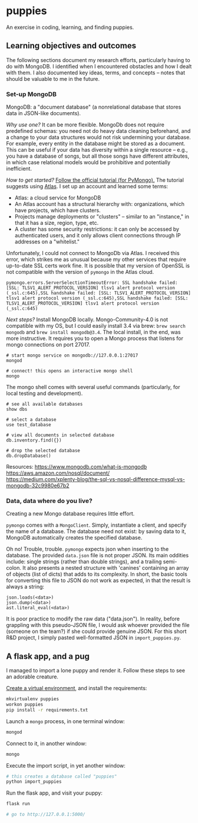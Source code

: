 # puppies

An exercise in coding, learning, and finding puppies.

## Learning objectives and outcomes

The following sections document my research efforts, particularly having to do with MongoDB. I identified when I encountered obstacles and how I dealt with them. I also documented key ideas, terms, and concepts – notes that should be valuable to me in the future.

### Set-up MongoDB

MongoDB: a "document database" (a nonrelational database that stores data in JSON-like documents). 

*Why use one?* It can be more flexible. MongoDb does not require predefined schemas: you need not do heavy data cleaning beforehand, and a change to your data structures would not risk undermining your database. For example, every entity in the database might be stored as a document. This can be useful if your data has diversity within a single resource – e.g., you have a database of songs, but all those songs have different attributes, in which case relational models would be prohibitive and potentially inefficient.

*How to get started?* [Follow the official tutorial (for PyMongo).](https://docs.mongodb.com/manual/tutorial/getting-started/) The tutorial suggests using [Atlas](https://docs.mongodb.com/manual/tutorial/atlas-free-tier-setup/#create-free-tier-manual). I set up an account and learned some terms:

* Atlas: a cloud service for MongoDB
* An Atlas account has a structural hierarchy with: organizations, which have projects, which have clusters.
* Projects manage deployments or "clusters" – similar to an "instance," in that it has a size, region, type, etc.
* A cluster has some security restrictions: it can only be accessed by authenticated users, and it only allows client connections through IP addresses on a "whitelist."

Unfortunately, I could not connect to MongoDb via Atlas. I received this error, which strikes me as unusual because my other services that require up-to-date SSL certs work fine. It is possible that my version of OpenSSL is not compatible with the version of `pymongo` in the Atlas cloud.

```
pymongo.errors.ServerSelectionTimeoutError: SSL handshake failed: [SSL: TLSV1_ALERT_PROTOCOL_VERSION] tlsv1 alert protocol version (_ssl.c:645),SSL handshake failed: [SSL: TLSV1_ALERT_PROTOCOL_VERSION] tlsv1 alert protocol version (_ssl.c:645),SSL handshake failed: [SSL: TLSV1_ALERT_PROTOCOL_VERSION] tlsv1 alert protocol version (_ssl.c:645)
```

*Next steps?* Install MongoDB locally. Mongo-Community-4.0 is not compatible with my OS, but I could easily install 3.4 via brew: `brew search mongodb` and `brew install mongodb@3.4`. The local install, in the end, was more instructive. It requires you to open a Mongo process that listens for mongo connections on port 27017.

```
# start mongo service on mongodb://127.0.0.1:27017
mongod

# connect! this opens an interactive mongo shell
mongo
```

The mongo shell comes with several useful commands (particularly, for local testing and development).

```
# see all available databases
show dbs

# select a database
use test_database

# view all documents in selected database
db.inventory.find({})

# drop the selected database
db.dropDatabase()
```

Resources:
https://www.mongodb.com/what-is-mongodb
https://aws.amazon.com/nosql/document/  
https://medium.com/xplenty-blog/the-sql-vs-nosql-difference-mysql-vs-mongodb-32c9980e67b2

### Data, data where do you live?

Creating a new Mongo database requires little effort. 

`pymongo` comes with a `MongoClient`. Simply, instantiate a client, and specify the name of a database. The database need not exist: by saving data to it, MongoDB automatically creates the specified database.

Oh no! Trouble, trouble. `pymongo` expects json when inserting to the database. The provided `data.json` file is not proper JSON. Its main oddities include: single strings (rather than double strings), and a trailing semi-colon. It also presents a nested structure with 'canines' containing an array of objects (list of dicts) that adds to its complexity. In short, the basic tools for converting this file to JSON do not work as expected, in that the result is always a string:

```
json.loads(<data>)
json.dump(<data>)
ast.literal_eval(<data>)
```

It is poor practice to modify the raw data ("data.json"). In reality, before grappling with this pseudo-JSON file, I would ask whoever provided the file (someone on the team?) if she could provide genuine JSON. For this short R&D project, I simply pasted well-formatted JSON in `import_puppies.py`. 

## A flask app, and a pug

I managed to import a lone puppy and render it. Follow these steps to see an adorable creature.

[Create a virtual environment](https://virtualenvwrapper.readthedocs.io/en/latest/install.html), and install the requirements:

```bash
mkvirtualenv puppies
workon puppies
pip install -r requirements.txt
```

Launch a `mongo` process, in one terminal window:
```bash
mongod
```

Connect to it, in another window:
```bash
mongo
```

Execute the import script, in yet another window:
```bash
# this creates a database called "puppies"
python import_puppies
```

Run the flask app, and visit your puppy:
```bash
flask run

# go to http://127.0.0.1:5000/
```

